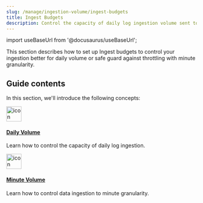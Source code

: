 ```yaml
---
slug: /manage/ingestion-volume/ingest-budgets
title: Ingest Budgets
description: Control the capacity of daily log ingestion volume sent to Sumo Logic from Collectors or safe guard against throttling with minute granularity.
---
```

import useBaseUrl from '@docusaurus/useBaseUrl';

This section describes how to set up Ingest budgets to control your ingestion better for daily volume or safe guard against throttling with minute granularity.

## Guide contents

In this section, we'll introduce the following concepts:

<div className="box-wrapper" markdown="1">
<div className="box smallbox card">
  <div className="container">
  <a href="/docs/manage/ingestion-volume/ingest-budgets/daily-volume/index"><img src={useBaseUrl('img/icons/operations/data-volume.png')} alt="icon" width="40"/><h4>Daily Volume</h4></a>
  <p>Learn how to control the capacity of daily log ingestion.</p>
  </div>
</div>
<div className="box smallbox card">
  <div className="container">
  <a href="/docs/manage/ingestion-volume/ingest-budgets/minute-volume/index"><img src={useBaseUrl('img/icons/operations/data-volume.png')} alt="icon" width="40"/><h4>Minute Volume</h4></a>
  <p>Learn how to control data ingestion to minute granularity.</p>
  </div>
</div>
</div>